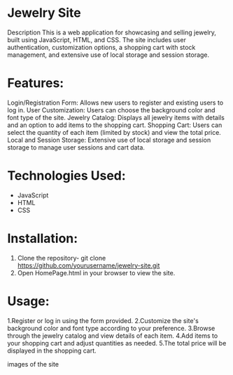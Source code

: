 # Jewelry Site
Description
This is a web application for showcasing and selling jewelry, 
built using JavaScript, HTML, and CSS. The site includes user authentication, 
customization options, a shopping cart with stock management, and extensive use of local storage and session storage.


# Features:
Login/Registration Form: Allows new users to register and existing users to log in.
User Customization: Users can choose the background color and font type of the site.
Jewelry Catalog: Displays all jewelry items with details and an option to add items to the shopping cart.
Shopping Cart: Users can select the quantity of each item (limited by stock) and view the total price.
Local and Session Storage: Extensive use of local storage and session storage to manage user sessions and cart data.


# Technologies Used:
- JavaScript
- HTML
- CSS



# Installation:
1. Clone the repository-
git clone https://github.com/yourusername/jewelry-site.git
2. Open HomePage.html in your browser to view the site.

# Usage:
1.Register or log in using the form provided.
2.Customize the site's background color and font type according to your preference.
3.Browse through the jewelry catalog and view details of each item.
4.Add items to your shopping cart and adjust quantities as needed.
5.The total price will be displayed in the shopping cart.


images of the site

